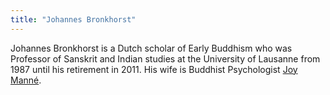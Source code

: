 ```yaml
---
title: "Johannes Bronkhorst"
---
```


Johannes Bronkhorst is a Dutch scholar of Early Buddhism who was Professor of Sanskrit and Indian studies at the University of Lausanne from 1987 until his retirement in 2011.
His wife is Buddhist Psychologist [Joy Manné](/authors/manne-joy).